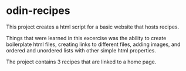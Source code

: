 # odin-recipes

This project creates a html script for a basic website that hosts recipes.

Things that were learned in this excercise was the ability to create boilerplate html files, creating links to different files, adding images, and ordered and unordered lists with other simple html properties.

The project contains 3 recipes that are linked to a home page.